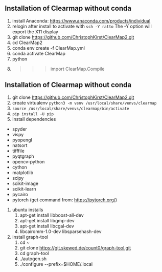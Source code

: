 ## Installation of Clearmap without conda
1. install Anaconda: https://www.anaconda.com/products/individual
1. relogin after install to activate with `ssh -Y ratto` The -Y option will
   export the X11 display
1. git clone https://github.com/ChristophKirst/ClearMap2.git
1. cd ClearMap2
1. conda env create -f ClearMap.yml
1. conda activate ClearMap
1. python
1. >>> import ClearMap.Compile
## Installation of Clearmap without conda
1. git clone https://github.com/ChristophKirst/ClearMap2.git
1. create virtualenv `python3 -m venv /usr/local/share/venvs/clearmap` 
1. `source /usr/local/share/venvs/clearmap/bin/activate`
1. `pip install -U pip`   
1. install dependencies   
  - spyder
  - vispy
  - pyopengl
  - natsort
  - tifffile
  - pyqtgraph
  - opencv-python
  - cython
  - matplotlib
  - scipy
  - scikit-image
  - scikit-learn
  - pycairo  
  - pytorch (get command from: https://pytorch.org/)
1. ubuntu installs
    1. apt-get install libboost-all-dev
    1. apt-get install libgmp-dev
    1. apt-get install libcgal-dev 
    1. libcairomm-1.0-dev
libsparsehash-dev
1. install graph-tool
    1. cd ~
    1. git clone https://git.skewed.de/count0/graph-tool.git
    1. cd graph-tool   
    1. ./autogen.sh
    1. ./configure --prefix=$HOME/.local



